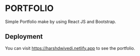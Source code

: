 # PORTFOLIO

Simple Portfolio make by using React JS and Bootstrap.

## Deployment

You can visit https://harshdwivedi.netlify.app to see the portfolio.
